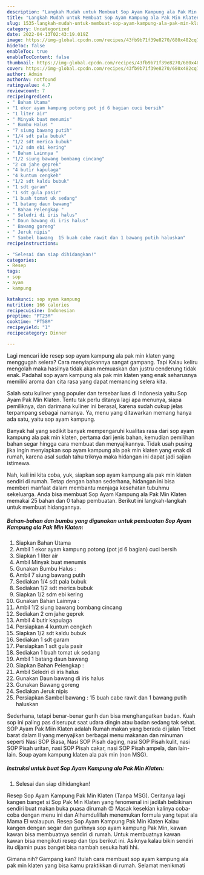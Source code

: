 ```yaml
---
description: "Langkah Mudah untuk Membuat Sop Ayam Kampung ala Pak Min Klaten yang Menggugah Selera, Buat Buka Puasa Lezat Sekali"
title: "Langkah Mudah untuk Membuat Sop Ayam Kampung ala Pak Min Klaten yang Menggugah Selera, Buat Buka Puasa Lezat Sekali"
slug: 1535-langkah-mudah-untuk-membuat-sop-ayam-kampung-ala-pak-min-klaten-yang-menggugah-selera-buat-buka-puasa-lezat-sekali
category: Uncategorized
date: 2022-04-13T02:43:19.019Z
image: https://img-global.cpcdn.com/recipes/43fb9b71f39e8270/680x482cq70/sop-ayam-kampung-ala-pak-min-klaten-foto-resep-utama.jpg
hideToc: false
enableToc: true
enableTocContent: false
thumbnail: https://img-global.cpcdn.com/recipes/43fb9b71f39e8270/680x482cq70/sop-ayam-kampung-ala-pak-min-klaten-foto-resep-utama.jpg
cover: https://img-global.cpcdn.com/recipes/43fb9b71f39e8270/680x482cq70/sop-ayam-kampung-ala-pak-min-klaten-foto-resep-utama.jpg
author: Admin
authorAv: notfound
ratingvalue: 4.7
reviewcount: 7
recipeingredient:
- " Bahan Utama"
- "1 ekor ayam kampung potong pot jd 6 bagian cuci bersih"
- "1 liter air"
- " Minyak buat menumis"
- " Bumbu Halus "
- "7 siung bawang putih"
- "1/4 sdt pala bubuk"
- "1/2 sdt merica bubuk"
- "1/2 sdm ebi kering"
- " Bahan Lainnya "
- "1/2 siung bawang bombang cincang"
- "2 cm jahe geprek"
- "4 butir kapulaga"
- "4 kuntum cengkeh"
- "1/2 sdt kaldu bubuk"
- "1 sdt garam"
- "1 sdt gula pasir"
- "1 buah tomat uk sedang"
- "1 batang daun bawang"
- " Bahan Pelengkap "
- " Seledri di iris halus"
- " Daun bawang di iris halus"
- " Bawang goreng"
- " Jeruk nipis"
- " Sambel bawang  15 buah cabe rawit dan 1 bawang putih haluskan"
recipeinstructions:

- "Selesai dan siap dihidangkan!"
categories:
- Resep
tags:
- sop
- ayam
- kampung

katakunci: sop ayam kampung 
nutrition: 166 calories
recipecuisine: Indonesian
preptime: "PT23M"
cooktime: "PT58M"
recipeyield: "1"
recipecategory: Dinner

---
```



Lagi mencari ide resep sop ayam kampung ala pak min klaten yang menggugah selera? Cara menyiapkannya sangat gampang. Tapi Kalau keliru mengolah maka hasilnya tidak akan memuaskan dan justru cenderung tidak enak. Padahal sop ayam kampung ala pak min klaten yang enak seharusnya memiliki aroma dan cita rasa yang dapat memancing selera kita.


Salah satu kuliner yang populer dan tersebar luas di Indonesia yaitu Sop Ayam Pak Min Klaten. Tentu tak perlu ditanya lagi apa menunya, siapa pemiliknya, dan darimana kuliner ini berasal, karena sudah cukup jelas terpampang sebagai namanya. Ya, menu yang ditawarkan memang hanya ada satu, yaitu sop ayam kampung.

Banyak hal yang sedikit banyak mempengaruhi kualitas rasa dari sop ayam kampung ala pak min klaten, pertama dari jenis bahan, kemudian pemilihan bahan segar hingga cara membuat dan menyajikannya. Tidak usah pusing jika ingin menyiapkan sop ayam kampung ala pak min klaten yang enak di rumah, karena asal sudah tahu triknya maka hidangan ini dapat jadi sajian istimewa.


Nah, kali ini kita coba, yuk, siapkan sop ayam kampung ala pak min klaten sendiri di rumah. Tetap dengan bahan sederhana, hidangan ini bisa memberi manfaat dalam membantu menjaga kesehatan tubuhmu sekeluarga. Anda bisa membuat Sop Ayam Kampung ala Pak Min Klaten memakai 25 bahan dan 0 tahap pembuatan. Berikut ini langkah-langkah untuk membuat hidangannya.

<!--inarticleads1-->

##### Bahan-bahan dan bumbu yang digunakan untuk pembuatan Sop Ayam Kampung ala Pak Min Klaten:

1. Siapkan  Bahan Utama
1. Ambil 1 ekor ayam kampung potong (pot jd 6 bagian) cuci bersih
1. Siapkan 1 liter air
1. Ambil  Minyak buat menumis
1. Gunakan  Bumbu Halus :
1. Ambil 7 siung bawang putih
1. Sediakan 1/4 sdt pala bubuk
1. Sediakan 1/2 sdt merica bubuk
1. Siapkan 1/2 sdm ebi kering
1. Gunakan  Bahan Lainnya :
1. Ambil 1/2 siung bawang bombang cincang
1. Sediakan 2 cm jahe geprek
1. Ambil 4 butir kapulaga
1. Persiapkan 4 kuntum cengkeh
1. Siapkan 1/2 sdt kaldu bubuk
1. Sediakan 1 sdt garam
1. Persiapkan 1 sdt gula pasir
1. Sediakan 1 buah tomat uk sedang
1. Ambil 1 batang daun bawang
1. Siapkan  Bahan Pelengkap :
1. Ambil  Seledri di iris halus
1. Gunakan  Daun bawang di iris halus
1. Gunakan  Bawang goreng
1. Sediakan  Jeruk nipis
1. Persiapkan  Sambel bawang : 15 buah cabe rawit dan 1 bawang putih haluskan


Sederhana, tetapi benar-benar gurih dan bisa menghangatkan badan. Kuah sop ini paling pas diseruput saat udara dingin atau badan sedang tak sehat. SOP Ayam Pak Miin Klaten adalah Rumah makan yang berada di jalan Tebet barat dalam II yang menyajikan berbagai menu makanan dan minuman seperti Nasi SOP Biasa, Nasi SOP Pisah daging, nasi SOP Pisah kulit, nasi SOP Pisah uritan, nasi SOP Pisah cakar, nasi SOP Pisah ampela, dan lain-lain. Soup ayam kampung klaten ala pak min (non MSG). 

<!--inarticleads2-->

##### Instruksi untuk buat Sop Ayam Kampung ala Pak Min Klaten:


1. Selesai dan siap dihidangkan!

Resep Sop Ayam Kampung Pak Min Klaten (Tanpa MSG). Ceritanya lagi kangen banget si Sop Pak Min Klaten yang fenomenal ini jadilah bebikinan sendiri buat makan buka puasa dirumah 😍 Masak kesekian kalinya coba-coba dengan menu ini dan Alhamdulillah menemukan formula yang tepat ala Mama El walaupun. Resep Sop Ayam Kampung Pak Min Klaten Kalau kangen dengan segar dan gurihnya sop ayam kampung Pak Min, kawan kawan bisa membuatnya sendiri di rumah. Untuk membuatnya kawan kawan bisa mengikuti resep dan tips berikut ini. Asiknya kalau bikin sendiri itu dijamin puas banget bisa nambah sesuka hati hhi. 

Gimana nih? Gampang kan? Itulah cara membuat sop ayam kampung ala pak min klaten yang bisa kamu praktikkan di rumah. Selamat menikmati
